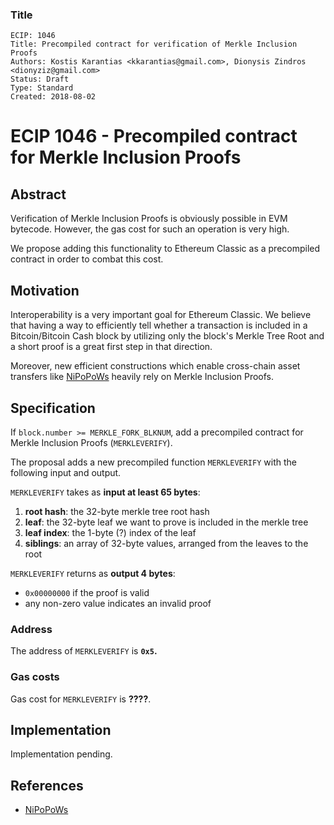 ### Title

    ECIP: 1046
    Title: Precompiled contract for verification of Merkle Inclusion Proofs
    Authors: Kostis Karantias <kkarantias@gmail.com>, Dionysis Zindros <dionyziz@gmail.com>
    Status: Draft
    Type: Standard
    Created: 2018-08-02
    
# ECIP 1046 - Precompiled contract for Merkle Inclusion Proofs

## Abstract 

Verification of Merkle Inclusion Proofs is obviously possible in EVM bytecode.
However, the gas cost for such an operation is very high.

We propose adding this functionality to Ethereum Classic as a precompiled
contract in order to combat this cost.

## Motivation

Interoperability is a very important goal for Ethereum Classic. We believe that
having a way to efficiently tell whether a transaction is included in a
Bitcoin/Bitcoin Cash block by utilizing only the block's Merkle Tree Root and a
short proof is a great first step in that direction.

Moreover, new efficient constructions which enable cross-chain asset transfers
like [NiPoPoWs](https://nipopows.com/) heavily rely on Merkle Inclusion Proofs.

## Specification

If `block.number >= MERKLE_FORK_BLKNUM`, add a precompiled contract for Merkle
Inclusion Proofs (`MERKLEVERIFY`).

The proposal adds a new precompiled function `MERKLEVERIFY` with the following input and output.

`MERKLEVERIFY` takes as **input at least 65 bytes**:

1. **root hash**: the 32-byte merkle tree root hash
2. **leaf**: the 32-byte leaf we want to prove is included in the merkle tree
3. **leaf index**: the 1-byte (?) index of the leaf
4. **siblings**: an array of 32-byte values, arranged from the leaves to the root

`MERKLEVERIFY` returns as **output 4 bytes**:

* `0x00000000` if the proof is valid
* any non-zero value indicates an invalid proof

### Address

The address of `MERKLEVERIFY` is **`0x5`.**

### Gas costs

Gas cost for `MERKLEVERIFY` is **????**.

## Implementation

Implementation pending.

## References

 - [NiPoPoWs](https://nipopows.com/)
